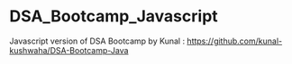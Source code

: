 # DSA_Bootcamp_Javascript

Javascript version of DSA Bootcamp by Kunal : https://github.com/kunal-kushwaha/DSA-Bootcamp-Java 
